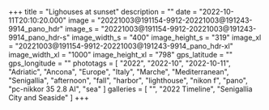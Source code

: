 +++
title = "Lighouses at sunset"
description = ""
date = "2022-10-11T20:10:20.000"
image = "20221003@191154-9912-20221003@191243-9914_pano_hdr"
image_s = "20221003@191154-9912-20221003@191243-9914_pano_hdr-s"
image_width_s = "400"
image_height_s = "319"
image_xl = "20221003@191154-9912-20221003@191243-9914_pano_hdr-xl"
image_width_xl = "1000"
image_height_xl = "798"
gps_latitude = ""
gps_longitude = ""
phototags = [ "2022", "2022-10", "2022-10-11", "Adriatic", "Ancona", "Europe", "Italy", "Marche", "Mediterranean", "Senigallia", "afternoon", "fall", "harbor", "lighthouse", "nikon f", "pano", "pc-nikkor 35 2.8 AI", "sea" ]
galleries = [ "", "2022 Timeline", "Senigallia City and Seaside" ]
+++

